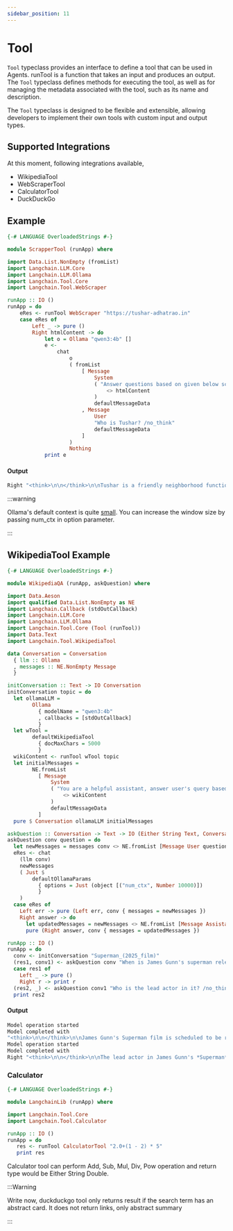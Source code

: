 ```yaml
---
sidebar_position: 11
---
```


# Tool 

`Tool` typeclass provides an interface to define a tool that can be used in Agents. runTool is a function that takes an input and produces an output. The `Tool` typeclass defines methods for executing the tool, as well as for managing the metadata associated with the tool, such as its name and description.

The `Tool` typeclass is designed to be flexible and extensible, allowing developers to implement their own tools with custom input and output types.

## Supported Integrations

At this moment, following integrations available,

- WikipediaTool
- WebScraperTool
- CalculatorTool
- DuckDuckGo

## Example 

```haskell
{-# LANGUAGE OverloadedStrings #-}

module ScrapperTool (runApp) where

import Data.List.NonEmpty (fromList)
import Langchain.LLM.Core
import Langchain.LLM.Ollama
import Langchain.Tool.Core
import Langchain.Tool.WebScraper

runApp :: IO ()
runApp = do
    eRes <- runTool WebScraper "https://tushar-adhatrao.in"
    case eRes of
        Left _ -> pure ()
        Right htmlContent -> do
            let o = Ollama "qwen3:4b" []
            e <-
                chat
                    o
                    ( fromList
                        [ Message
                            System
                            ( "Answer questions based on given below scraped html content: "
                                <> htmlContent
                            )
                            defaultMessageData
                        , Message
                            User
                            "Who is Tushar? /no_think"
                            defaultMessageData
                        ]
                    )
                    Nothing
            print e
```

#### Output

```bash
Right "<think>\n\n</think>\n\nTushar is a friendly neighborhood functional programmer. He is known for his skills in areas such as Haskell, PostgreSQL, Docker, GraphQL, Kubernetes, and GCP. He is currently learning or interested in Rust, Web Assembly, and Large Language Models (LLMs). You can find more about him on his LinkedIn profile, GitHub, and contact him via email."
```

:::warning

Ollama's default context is quite [small](https://github.com/ollama/ollama/blob/main/docs/faq.md#how-can-i-specify-the-context-window-size). You can increase the window size by passing num_ctx in option parameter.

:::

## WikipediaTool Example 

```haskell
{-# LANGUAGE OverloadedStrings #-}

module WikipediaQA (runApp, askQuestion) where

import Data.Aeson
import qualified Data.List.NonEmpty as NE
import Langchain.Callback (stdOutCallback)
import Langchain.LLM.Core
import Langchain.LLM.Ollama
import Langchain.Tool.Core (Tool (runTool))
import Data.Text
import Langchain.Tool.WikipediaTool

data Conversation = Conversation
  { llm :: Ollama
  , messages :: NE.NonEmpty Message
  }

initConversation :: Text -> IO Conversation
initConversation topic = do
  let ollamaLLM =
        Ollama
          { modelName = "qwen3:4b"
          , callbacks = [stdOutCallback]
          }
  let wTool =
        defaultWikipediaTool
          { docMaxChars = 5000
          }
  wikiContent <- runTool wTool topic
  let initialMessages =
        NE.fromList
          [ Message
              System
              ( "You are a helpful assistant, answer user's query based on below wikipedia content: "
                  <> wikiContent
              )
              defaultMessageData
          ]
  pure $ Conversation ollamaLLM initialMessages

askQuestion :: Conversation -> Text -> IO (Either String Text, Conversation)
askQuestion conv question = do
  let newMessages = messages conv <> NE.fromList [Message User question defaultMessageData]
  eRes <- chat
    (llm conv)
    newMessages
    ( Just $
        defaultOllamaParams
          { options = Just (object [("num_ctx", Number 10000)])
          }
    )
  case eRes of
    Left err -> pure (Left err, conv { messages = newMessages })
    Right answer -> do
      let updatedMessages = newMessages <> NE.fromList [Message Assistant answer defaultMessageData]
      pure (Right answer, conv { messages = updatedMessages })

runApp :: IO ()
runApp = do
  conv <- initConversation "Superman_(2025_film)"
  (res1, conv1) <- askQuestion conv "When is James Gunn's superman releasing? /no_think"
  case res1 of
    Left _ -> pure ()
    Right r -> print r
  (res2, _) <- askQuestion conv1 "Who is the lead actor in it? /no_think"
  print res2
```

#### Output 

```bash
Model operation started
Model completed with
"<think>\n\n</think>\n\nJames Gunn's Superman film is scheduled to be released theatrically in the United States on **July 11, 2025**."
Model operation started
Model completed with
Right "<think>\n\n</think>\n\nThe lead actor in James Gunn's *Superman* is **David Corenswet**, who plays Clark Kent / Superman."
```

### Calculator 

```haskell
{-# LANGUAGE OverloadedStrings #-}

module LangchainLib (runApp) where

import Langchain.Tool.Core
import Langchain.Tool.Calculator

runApp :: IO ()
runApp = do
   res <- runTool CalculatorTool "2.0+(1 - 2) * 5"
   print res
```

Calculator tool can perform Add, Sub, Mul, Div, Pow operation and return type would be Either String Double.

:::Warning

Write now, duckduckgo tool only returns result if the search term has an abstract card. 
It does not return links, only abstract summary

:::

